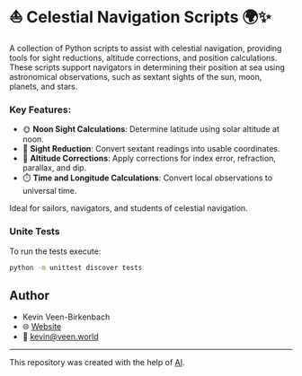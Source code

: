 # ⛵️ Celestial Navigation Scripts 🌍✨

A collection of Python scripts to assist with celestial navigation, providing tools for sight reductions, altitude corrections, and position calculations. These scripts support navigators in determining their position at sea using astronomical observations, such as sextant sights of the sun, moon, planets, and stars. 

### Key Features:
- 🌞 **Noon Sight Calculations**: Determine latitude using solar altitude at noon.
- 🌌 **Sight Reduction**: Convert sextant readings into usable coordinates.
- 📐 **Altitude Corrections**: Apply corrections for index error, refraction, parallax, and dip.
- ⏱️ **Time and Longitude Calculations**: Convert local observations to universal time.

Ideal for sailors, navigators, and students of celestial navigation.

### Unite Tests
To run the tests execute:
```bash 
python -m unittest discover tests
```

## Author
- Kevin Veen-Birkenbach  
- 🌐 [Website](https://www.yachtmaster.world)  
- 📧 kevin@veen.world

---
This repository was created with the help of [AI](https://chatgpt.com/c/67138609-6ab8-800f-a091-a42e04bf3c9f). 
